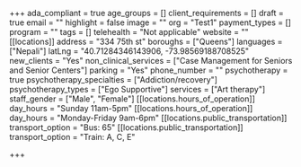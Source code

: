 +++
ada_compliant = true
age_groups = []
client_requirements = []
draft = true
email = ""
highlight = false
image = ""
org = "Test1"
payment_types = []
program = ""
tags = []
telehealth = "Not applicable"
website = ""
[[locations]]
address = "334 75th st"
boroughs = ["Queens"]
languages = ["Nepali"]
latLng = "40.71284346143906, -73.98569188708525"
new_clients = "Yes"
non_clinical_services = ["Case Management for Seniors and Senior Centers"]
parking = "Yes"
phone_number = ""
psychotherapy = true
psychotherapy_specialties = ["Addiction/recovery"]
psychotherapy_types = ["Ego Supportive"]
services = ["Art therapy"]
staff_gender = ["Male", "Female"]
[[locations.hours_of_operation]]
day_hours = "Sunday 11am-5pm"
[[locations.hours_of_operation]]
day_hours = "Monday-Friday 9am-6pm"
[[locations.public_transportation]]
transport_option = "Bus: 65"
[[locations.public_transportation]]
transport_option = "Train: A, C, E"

+++
